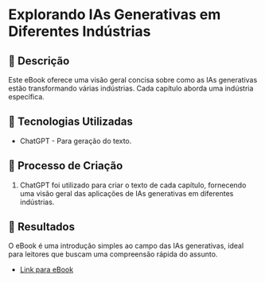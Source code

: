 # Explorando IAs Generativas em Diferentes Indústrias

## 📒 Descrição
Este eBook oferece uma visão geral concisa sobre como as IAs generativas estão transformando várias indústrias. Cada capítulo aborda uma indústria específica.

## 🤖 Tecnologias Utilizadas
- ChatGPT - Para geração do texto.

## 🧐 Processo de Criação
1. ChatGPT foi utilizado para criar o texto de cada capítulo, fornecendo uma visão geral das aplicações de IAs generativas em diferentes indústrias.

## 🚀 Resultados
O eBook é uma introdução simples ao campo das IAs generativas, ideal para leitores que buscam uma compreensão rápida do assunto.
- [Link para eBook](https://github.com/ChristianCps/lab-natty-or-not/blob/main/exemplos/IAs%20Generativas%20em%20Diferentes%20Ind%C3%BAstrias.pdf)
